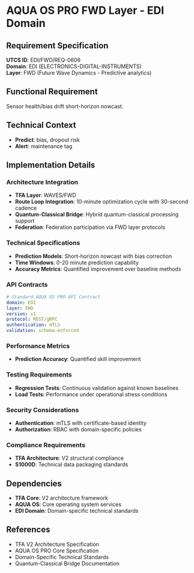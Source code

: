 # AQUA OS PRO FWD Layer - EDI Domain

## Requirement Specification

**UTCS ID**: EDI/FWD/REQ-0606  
**Domain**: EDI (ELECTRONICS-DIGITAL-INSTRUMENTS)  
**Layer**: FWD (Future Wave Dynamics - Predictive analytics)  

## Functional Requirement

Sensor health/bias drift short-horizon nowcast.

## Technical Context

- **Predict**: bias, dropout risk
- **Alert**: maintenance tag


## Implementation Details

### Architecture Integration
- **TFA Layer**: WAVES/FWD
- **Route Loop Integration**: 10-minute optimization cycle with 30-second cadence
- **Quantum-Classical Bridge**: Hybrid quantum-classical processing support
- **Federation**: Federation participation via FWD layer protocols

### Technical Specifications

- **Prediction Models**: Short-horizon nowcast with bias correction
- **Time Windows**: 0-20 minute prediction capability
- **Accuracy Metrics**: Quantified improvement over baseline methods

### API Contracts


```yaml
# Standard AQUA OS PRO API Contract
domain: EDI
layer: FWD
version: v1
protocol: REST/gRPC
authentication: mTLS
validation: schema-enforced
```

### Performance Metrics

- **Prediction Accuracy**: Quantified skill improvement

### Testing Requirements

- **Regression Tests**: Continuous validation against known baselines
- **Load Tests**: Performance under operational stress conditions

### Security Considerations

- **Authentication**: mTLS with certificate-based identity
- **Authorization**: RBAC with domain-specific policies

### Compliance Requirements

- **TFA Architecture**: V2 structural compliance
- **S1000D**: Technical data packaging standards

## Dependencies

- **TFA Core**: V2 architecture framework
- **AQUA OS**: Core operating system services
- **EDI Domain**: Domain-specific technical standards

## References

- TFA V2 Architecture Specification
- AQUA OS PRO Core Specification
- Domain-Specific Technical Standards
- Quantum-Classical Bridge Documentation
